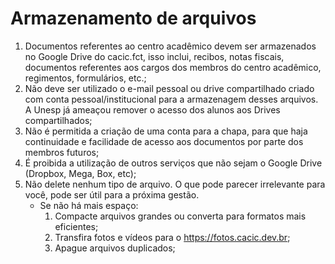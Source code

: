 # Armazenamento de arquivos

1. Documentos referentes ao centro acadêmico devem ser armazenados no Google Drive do cacic.fct, isso inclui, recibos, notas fiscais, documentos referentes aos cargos dos membros do centro acadêmico, regimentos, formulários, etc.;
1. Não deve ser utilizado o e-mail pessoal ou drive compartilhado criado com conta pessoal/institucional para a armazenagem desses arquivos. A Unesp já ameaçou remover o acesso dos alunos aos Drives compartilhados;
1. Não é permitida a criação de uma conta para a chapa, para que haja continuidade e facilidade de acesso aos documentos por parte dos membros futuros;
1. É proibida a utilização de outros serviços que não sejam o Google Drive (Dropbox, Mega, Box, etc);
1. Não delete nenhum tipo de arquivo. O que pode parecer irrelevante para você, pode ser útil para a próxima gestão.
   - Se não há mais espaço:
     1. Compacte arquivos grandes ou converta para formatos mais eficientes;
     1. Transfira fotos e vídeos para o https://fotos.cacic.dev.br;
     1. Apague arquivos duplicados;

